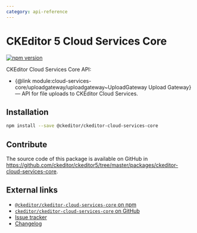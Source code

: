 ```yaml
---
category: api-reference
---
```


# CKEditor 5 Cloud Services Core

[![npm version](https://badge.fury.io/js/%40ckeditor%2Fckeditor-cloud-services-core.svg)](https://www.npmjs.com/package/@ckeditor/ckeditor-cloud-services-core)

CKEditor Cloud Services Core API:

* {@link module:cloud-services-core/uploadgateway/uploadgateway~UploadGateway Upload Gateway} &mdash; API for file uploads to CKEditor Cloud Services.

## Installation

```bash
npm install --save @ckeditor/ckeditor-cloud-services-core
```

## Contribute

The source code of this package is available on GitHub in https://github.com/ckeditor/ckeditor5/tree/master/packages/ckeditor-cloud-services-core.

## External links

* [`@ckeditor/ckeditor-cloud-services-core` on npm](https://www.npmjs.com/package/@ckeditor/ckeditor-cloud-services-core)
* [`ckeditor/ckeditor-cloud-services-core` on GitHub](https://github.com/ckeditor/ckeditor5/tree/master/packages/ckeditor-cloud-services-core)
* [Issue tracker](https://github.com/ckeditor/ckeditor5/issues)
* [Changelog](https://github.com/ckeditor/ckeditor5/blob/master/CHANGELOG.md)
